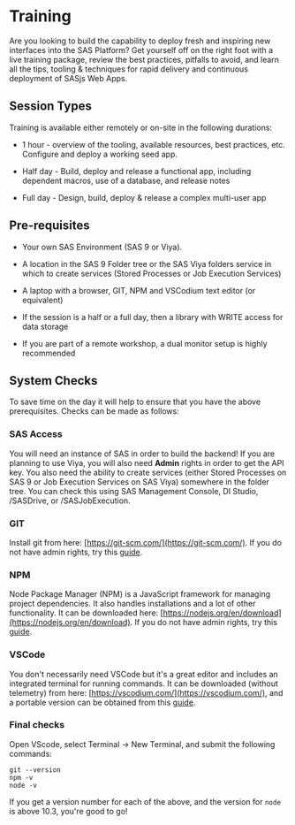 # Training

Are you looking to build the capability to deploy fresh and inspiring new interfaces into the SAS Platform? Get yourself off on the right foot with a live training package, review the best practices, pitfalls to avoid, and learn all the tips, tooling & techniques for rapid delivery and continuous deployment of SASjs Web Apps.

## Session Types

Training is available either remotely or on-site in the following durations:

- 1 hour - overview of the tooling, available resources, best practices, etc. Configure and deploy a working seed app.

- Half day - Build, deploy and release a functional app, including dependent macros, use of a database, and release notes

- Full day - Design, build, deploy & release a complex multi-user app

## Pre-requisites

- Your own SAS Environment (SAS 9 or Viya).

- A location in the SAS 9 Folder tree or the SAS Viya folders service in which to create services (Stored Processes or Job Execution Services)

- A laptop with a browser, GIT, NPM and VSCodium text editor (or equivalent)

- If the session is a half or a full day, then a library with WRITE access for data storage

- If you are part of a remote workshop, a dual monitor setup is highly recommended

## System Checks

To save time on the day it will help to ensure that you have the above prerequisites. Checks can be made as follows:

### SAS Access

You will need an instance of SAS in order to build the backend! If you are planning to use Viya, you will also need **Admin** rights in order to get the API key. You also need the ability to create services (either Stored Processes on SAS 9 or Job Execution Services on SAS Viya) somewhere in the folder tree. You can check this using SAS Management Console, DI Studio, /SASDrive, or /SASJobExecution.

### GIT

Install git from here: [https://git-scm.com/](https://git-scm.com/). If you do not have admin rights, try this [guide](/guides/windows#git).

### NPM

Node Package Manager (NPM) is a JavaScript framework for managing project dependencies. It also handles installations and a lot of other functionality. It can be downloaded here: [https://nodejs.org/en/download](https://nodejs.org/en/download). If you do not have admin rights, try this [guide](/guides/windows#npm).

### VSCode

You don't necessarily need VSCode but it's a great editor and includes an integrated terminal for running commands. It can be downloaded (without telemetry) from here: [https://vscodium.com/](https://vscodium.com/), and a portable version can be obtained from this [guide](/guides/windows#vscode).

### Final checks

Open VScode, select Terminal -> New Terminal, and submit the following commands:

```
git --version
npm -v
node -v
```

If you get a version number for each of the above, and the version for `node` is above 10.3, you're good to go!
